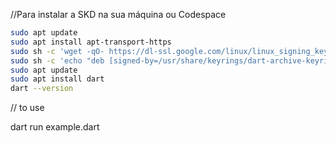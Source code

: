 //Para instalar a SKD na sua máquina ou Codespace
```bash
sudo apt update
sudo apt install apt-transport-https
sudo sh -c 'wget -qO- https://dl-ssl.google.com/linux/linux_signing_key.pub | gpg --dearmor > /usr/share/keyrings/dart-archive-keyring.gpg'
sudo sh -c 'echo "deb [signed-by=/usr/share/keyrings/dart-archive-keyring.gpg] https://storage.googleapis.com/download.dartlang.org/linux/debian stable main" > /etc/apt/sources.list.d/dart_stable.list'
sudo apt update
sudo apt install dart
dart --version
```


// to use

dart run example.dart
